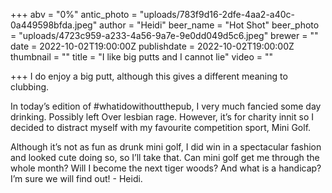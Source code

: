 +++
abv = "0%"
antic_photo = "uploads/783f9d16-2dfe-4aa2-a40c-0a449598bfda.jpeg"
author = "Heidi"
beer_name = "Hot Shot"
beer_photo = "uploads/4723c959-a233-4a56-9a7e-9e0dd049d5c6.jpeg"
brewer = ""
date = 2022-10-02T19:00:00Z
publishdate = 2022-10-02T19:00:00Z
thumbnail = ""
title = "I like big putts and I cannot lie"
video = ""

+++
I do enjoy a big putt, although this gives a different meaning to clubbing. 

In today’s edition of #whatidowithoutthepub, I very much fancied some day drinking. Possibly left Over lesbian rage. However, it’s for charity innit so I decided to distract myself with my favourite competition sport, Mini Golf. 

Although it’s not as fun as drunk mini golf, I did win in a spectacular fashion and looked cute doing so, so I’ll take that. Can mini golf get me through the whole month? Will I become the next tiger woods? And what is a handicap? I’m sure we will find out! - Heidi. 

 